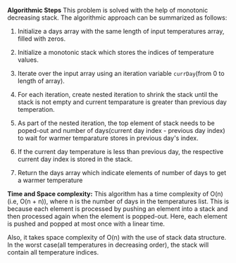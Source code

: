 **Algorithmic Steps**
This problem is solved with the help of monotonic decreasing stack. The algorithmic approach can be summarized as follows:

1. Initialize a days array with the same length of input temperatures array, filled with zeros.

2. Initialize a monotonic stack which stores the indices of temperature values.

3. Iterate over the input array using an iteration variable `currDay`(from 0 to length of array).

4. For each iteration, create nested iteration to shrink the stack until the stack is not empty and current temparature is greater than previous day temperation.

5. As part of the nested iteration, the top element of stack needs to be poped-out and number of days(current day index - previous day index) to wait for warmer temparature stores in previous day's index.

6. If the current day temperature is less than previous day, the respective current day index is stored in the stack.

7. Return the days array which indicate elements of number of days to get a warmer temperature

**Time and Space complexity:**
This algorithm has a time complexity of O(n)(i.e, O(n + n)), where n is the number of days in the temperatures list. This is because each element is processed by pushing an element into a stack and then processed again when the element is popped-out. Here, each element is pushed and popped at most once with a linear time. 

Also, it takes space complexity of O(n) with the use of stack data structure. In the worst case(all temperatures in decreasing order), the stack will contain all temperature indices.